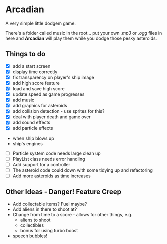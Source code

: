 # Arcadian

A very simple little dodgem game.

There's a folder called music in the root... put your own _.mp3_ or _.ogg_ files in here and __Arcadian__ will play them while you dodge those pesky asteroids.

## Things to do

- [x] add a start screen
- [x] display time correctly
- [x] fix transparency on player's ship image
- [x] add high score feature
- [x] load and save high score
- [x] update speed as game progresses
- [x] add music
- [x] add graphics for asteroids
- [x] add collision detection - use sprites for this?
- [x] deal with player death and game over
- [x] add sound effects
- [x] add particle effects
- when ship blows up
- ship's engines
- [ ] Particle system code needs large clean up
- [ ] PlayList class needs error handling
- [ ] Add support for a controller
- [ ] The asteroid code could down with some tidying up and refactoring
- [ ] Add more asteroids as time increases

## Other Ideas - Danger!  Feature Creep

- Add collectable items?  Fuel maybe?
- Add aliens in there to shoot at?
- Change from time to a score - allows for other things,  e.g.
  - aliens to shoot
  - collectibles
  - bonus for using turbo boost
- speech bubbles!
